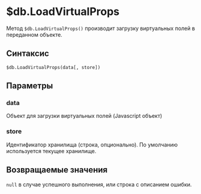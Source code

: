 # $db.LoadVirtualProps
Метод `$db.LoadVirtualProps()` производит загрузку виртуальных полей в переданном объекте.  

## Синтаксис  

```
$db.LoadVirtualProps(data[, store])
```  

## Параметры

### data   
Объект для загрузки виртуальных полей (Javascript объект)  

### store  
Идентификатор хранилища (строка, опционально). По умолчанию используется текущее хранилище.  

## Возвращаемые значения  
`null` в случае успешного выполнения, или строка с описанием ошибки.
